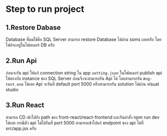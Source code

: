 # Step to run project
## 1.Restore Dabase
Database ที่ผมใช้คือ SQL Server สามารถ restore Database ได้ผ่าน ssms เลยครับ โดยไฟล์จะอยู่ในโฟลเดอร์ DB ครับ
## 2.Run Api
ก่อนจะรัน api ให้แก้ connection string ใน app `setting.json` ในโฟลเดอร์ publish api ให้ตรงกับ instance ของ SQL Server ก่อนจึงจะสามารถรัน Api ได้ โดยสามารถรัน `Ang-test.exe` ได้เลย Api จะรันที่ default port 5000 หรือสามารถรัน solution ได้ผ่าน visual studio
## 3.Run React
สามารถ CD เข้าไปยัง path ของ front-react/react-frontend และรันคำสั่ง npm run dev ได้เลย กรณีตัว api ไม่ได้รันที่ port 5000 สามารถเข้าไปแก้ endpoint ของ api ได้ที่ src/app.jsx ครับ
